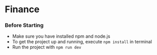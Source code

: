
# Finance
### Before Starting

- Make sure you have installed npm and node.js
- To get the project up and running, execute `npm install` in terminal
- Run the project with `npm run dev`
